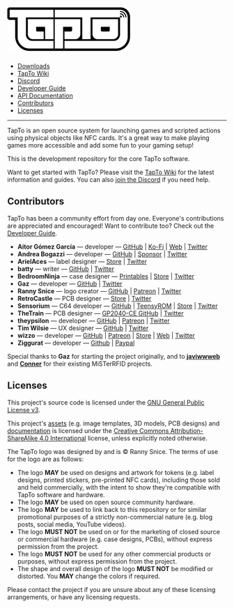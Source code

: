 <h1 align="left">
  <img height="100px" title="TapTo" src="assets/images/logo/tapto_logo_white.svg" />
</h1>

- [Downloads](https://github.com/wizzomafizzo/tapto/releases/latest/)
- [TapTo Wiki](https://tapto.wiki/)
- [Discord](https://wizzo.dev/discord)
- [Developer Guide](docs/developers.md)
- [API Documentation](docs/api.md)
- [Contributors](#contributors)
- [Licenses](#licenses)

---

TapTo is an open source system for launching games and scripted actions using physical objects like NFC cards. It's a great way to make playing games more accessible and add some fun to your gaming setup!

This is the development repository for the core TapTo software.

Want to get started with TapTo? Please visit the [TapTo Wiki](https://tapto.wiki/) for the latest information and guides. You can also [join the Discord](https://wizzo.dev/discord) if you need help.

## Contributors

TapTo has been a community effort from day one. Everyone's contributions are appreciated and encouraged! Want to contribute too? Check out the [Developer Guide](docs/developers.md).

- **Aitor Gómez García** &mdash; developer &mdash; [GitHub](https://github.com/spark2k06) | [Ko-Fi](https://ko-fi.com/spark2k06) | [Web](https://aitorgomez.net/) | [Twitter](https://twitter.com/spark2k06)
- **Andrea Bogazzi** &mdash; developer &mdash; [GitHub](https://github.com/asturur) | [Sponsor](https://github.com/sponsors/asturur) | [Twitter](https://twitter.com/AndreaBogazzi)
- **ArielAces** &mdash; label designer &mdash; [Store](https://www.artisticpixels305.com/) | [Twitter](https://twitter.com/ArielAces)
- **batty** &mdash; writer &mdash; [GitHub](https://github.com/protogem2) | [Twitter](https://twitter.com/goddamnbathead)
- **BedroomNinja** &mdash; case designer &mdash; [Printables](https://www.printables.com/@bedroom_ninj_1665215) | [Store](https://ko-fi.com/ninja3dp) | [Twitter](https://twitter.com/Bedroom_Ninja)
- **Gaz** &mdash; developer &mdash; [GitHub](https://github.com/symm) | [Twitter](https://twitter.com/gazj)
- **Ranny Snice** &mdash; logo creator &mdash; [GitHub](https://github.com/Ranny-Snice) | [Patreon](https://www.patreon.com/RannySnice704) | [Twitter](https://twitter.com/RannySnice)
- **RetroCastle** &mdash; PCB designer &mdash; [Store](https://www.aliexpress.com/store/912024455) | [Twitter](https://twitter.com/zhangch93067765)
- **Sensorium** &mdash; C64 developer &mdash; [GitHub](https://www.github.com/SensoriumEmbedded) | [TeensyROM](https://github.com/SensoriumEmbedded/TeensyROM) | [Store](https://www.tindie.com/products/travissmith/teensyrom-cartridge-for-c64128/) | [Twitter](https://twitter.com/SensoriumEmb)
- **TheTrain** &mdash; PCB designer &mdash; [GP2040-CE GitHub](https://github.com/OpenStickCommunity/GP2040-CE) | [Twitter](https://twitter.com/thetrain24)
- **theypsilon** &mdash; developer &mdash; [GitHub](https://www.github.com/theypsilon) | [Patreon](https://www.patreon.com/theypsilon) | [Twitter](https://twitter.com/josembarroso)
- **Tim Wilsie** &mdash; UX designer &mdash; [GitHub](https://github.com/timwilsie) | [Twitter](https://twitter.com/timwilsie)
- **wizzo** &mdash; developer &mdash; [GitHub](https://github.com/wizzomafizzo) | [Patreon](https://patreon.com/wizzo) | [Store](https://ko-fi.com/wizzo) | [Web](https://wizzo.dev) | [Twitter](https://twitter.com/wizzomafizzo)
- **Ziggurat** &mdash; developer &mdash; [Github](https://github.com/sigboe) | [Paypal](https://paypal.me/sigboe156)

Special thanks to **Gaz** for starting the project originally, and to **[javiwwweb](https://github.com/javiwwweb/MisTerRFID)** and **[Conner](https://github.com/ElRojo/MiSTerRFID)** for their existing MiSTerRFID projects.

## Licenses

This project's source code is licensed under the [GNU General Public License v3](/LICENSE).

This project's [assets](/assets) (e.g. image templates, 3D models, PCB designs) and [documentation](/docs) is licensed under the [Creative Commons Attribution-ShareAlike 4.0 International](/assets/LICENSE) license, unless explicitly noted otherwise.

The TapTo logo was designed by and is © Ranny Snice. The terms of use for the logo are as follows:

- The logo **MAY** be used on designs and artwork for tokens (e.g. label designs, printed stickers, pre-printed NFC cards), including those sold and held commercially, with the intent to show they're compatible with TapTo software and hardware.
- The logo **MAY** be used on open source community hardware.
- The logo **MAY** be used to link back to this repository or for similar promotional purposes of a strictly non-commercial nature (e.g. blog posts, social media, YouTube videos).
- The logo **MUST NOT** be used on or for the marketing of closed source or commercial hardware (e.g. case designs, PCBs), without express permission from the project.
- The logo **MUST NOT** be used for any other commercial products or purposes, without express permission from the project.
- The shape and overall design of the logo **MUST NOT** be modified or distorted. You **MAY** change the colors if required.

Please contact the project if you are unsure about any of these licensing arrangements, or have any licensing requests.
